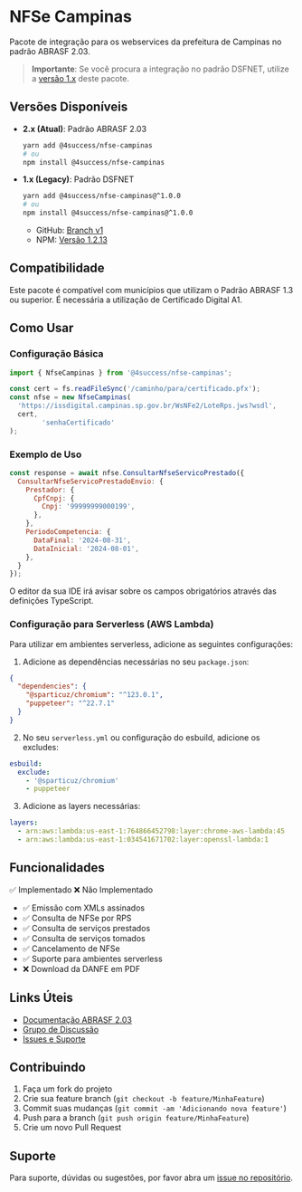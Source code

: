 # NFSe Campinas

Pacote de integração para os webservices da prefeitura de Campinas no padrão ABRASF 2.03.

> **Importante**: Se você procura a integração no padrão DSFNET, utilize
> a [versão 1.x](https://github.com/4success/nfse-campinas/tree/v1) deste pacote.

## Versões Disponíveis

- **2.x (Atual)**: Padrão ABRASF 2.03
  ```bash
  yarn add @4success/nfse-campinas
  # ou
  npm install @4success/nfse-campinas
  ```

- **1.x (Legacy)**: Padrão DSFNET
  ```bash
  yarn add @4success/nfse-campinas@^1.0.0
  # ou
  npm install @4success/nfse-campinas@^1.0.0
  ```
  - GitHub: [Branch v1](https://github.com/4success/nfse-campinas/tree/v1)
  - NPM: [Versão 1.2.13](https://www.npmjs.com/package/@4success/nfse-campinas/v/1.2.13)

## Compatibilidade

Este pacote é compatível com municípios que utilizam o Padrão ABRASF 1.3 ou superior. É necessária a utilização de
Certificado Digital A1.

## Como Usar

### Configuração Básica

```javascript
import { NfseCampinas } from '@4success/nfse-campinas';

const cert = fs.readFileSync('/caminho/para/certificado.pfx');
const nfse = new NfseCampinas(
  'https://issdigital.campinas.sp.gov.br/WsNFe2/LoteRps.jws?wsdl',
  cert,
        'senhaCertificado'
);
```

### Exemplo de Uso

```javascript
const response = await nfse.ConsultarNfseServicoPrestado({
  ConsultarNfseServicoPrestadoEnvio: {
    Prestador: {
      CpfCnpj: {
        Cnpj: '99999999000199',
      },
    },
    PeriodoCompetencia: {
      DataFinal: '2024-08-31',
      DataInicial: '2024-08-01',
    },
  }
});
```

O editor da sua IDE irá avisar sobre os campos obrigatórios através das definições TypeScript.

### Configuração para Serverless (AWS Lambda)

Para utilizar em ambientes serverless, adicione as seguintes configurações:

1. Adicione as dependências necessárias no seu `package.json`:

```json
{
  "dependencies": {
    "@sparticuz/chromium": "^123.0.1",
    "puppeteer": "^22.7.1"
  }
}
```

2. No seu `serverless.yml` ou configuração do esbuild, adicione os excludes:

```yaml
esbuild:
  exclude:
    - '@sparticuz/chromium'
    - puppeteer
```

3. Adicione as layers necessárias:

```yaml
layers:
  - arn:aws:lambda:us-east-1:764866452798:layer:chrome-aws-lambda:45
  - arn:aws:lambda:us-east-1:034541671702:layer:openssl-lambda:1
```

## Funcionalidades

✅ Implementado
❌ Não Implementado

- ✅ Emissão com XMLs assinados
- ✅ Consulta de NFSe por RPS
- ✅ Consulta de serviços prestados
- ✅ Consulta de serviços tomados
- ✅ Cancelamento de NFSe
- ✅ Suporte para ambientes serverless
- ❌ Download da DANFE em PDF

## Links Úteis

- [Documentação ABRASF 2.03](https://abrasf.org.br/biblioteca/arquivos-publicos/nfs-e/versao-2-03)
- [Grupo de Discussão](https://groups.google.com/g/wsnfsecampinas)
- [Issues e Suporte](https://github.com/4success/nfse-campinas/issues)

## Contribuindo

1. Faça um fork do projeto
2. Crie sua feature branch (`git checkout -b feature/MinhaFeature`)
3. Commit suas mudanças (`git commit -am 'Adicionando nova feature'`)
4. Push para a branch (`git push origin feature/MinhaFeature`)
5. Crie um novo Pull Request

## Suporte

Para suporte, dúvidas ou sugestões, por favor abra
um [issue no repositório](https://github.com/4success/nfse-campinas/issues).